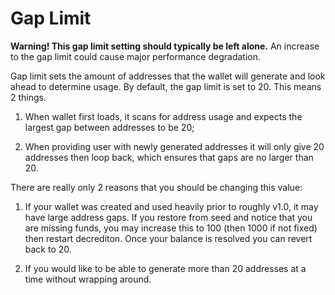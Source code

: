 # Gap Limit

**Warning! This gap limit setting should typically be left alone.**  An increase to the gap limit could cause major performance degradation.

Gap limit sets the amount of addresses that the wallet will generate and look ahead to determine usage.  By default, the gap limit is set to 20.  This means 2 things.

  1. When wallet first loads, it scans for address usage and expects the largest gap between addresses to be 20;

  2. When providing user with newly generated addresses it will only give 20 addresses then loop back, which ensures that gaps are no larger than 20.

There are really only 2 reasons that you should be changing this value:

  1. If your wallet was created and used heavily prior to roughly v1.0, it may have large address gaps.  If you restore from seed and notice that you are missing funds, you may increase this to 100 (then 1000 if not fixed) then restart decrediton.  Once your balance is resolved you can revert back to 20.

  2. If you would like to be able to generate more than 20 addresses at a time without wrapping around.
